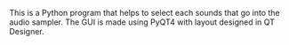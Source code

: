 This is a Python program that helps to select each sounds that go into 
the audio sampler. The GUI is made using PyQT4 with layout designed in
 QT Designer.   
